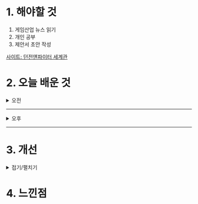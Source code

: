 
# 1. 해야할 것

1. 게임산업 뉴스 읽기 
2. 개인 공부  
3. 제안서 초안 작성

[사이트: 던전앤파이터 세계관](https://bbs.ruliweb.com/news/board/17/read/61)



# 2. 오늘 배운 것

<details>
<summary>오전</summary>

## 오늘의 뉴스
### 요약
■ PS5, 이제는 74.8만원으로... 전 모델 가격 인상
소니 인터랙티브 엔터테인먼트(SIE)는 17일 한국 지역에서 판매되는 PS5의 권장 소비자 가격을 인상한다고 밝혔습니다. PS5는 748,000원, PS5 디지털 에디션은 598,000원으로 인상됩니다. 현재 권장 소비자 가격인 688,000원, 558,000원보다 각각 6만 원, 4만원 씩 인상되는 셈입니다.

■ 시즌2 즐길 준비 됐나? LoL, ‘아케인’ 테마 대규모 업데이트 
라이엇 게임즈가 '아케인' 시즌2 공개에 앞서 ▲리그 오브 레전드(League of Legends, 이하 LoL) ▲전략적 팀 전투(Teamfight Tactics, 이하 TFT) 등 자사 게임 전반에 걸쳐 관련 콘텐츠 도입 계획을 발표했습니다. LoL은 '아케인' 시즌2에서도 등장하는 녹서스 부대 장군 '암베사 메다르다'를 신규 챔피언으로 선보입니다.

■ 빅잼 3기 우수 인디게임 5종, ‘게임스컴 아시아’로 
게임문화재단(이사장 김경일), 부산정보산업진흥원(원장 김태열), 펄어비스(대표 허진영) 그리고 부산인디커넥트페스티벌조직위원회(조직위원장 주성필, 이하 BIC페스티벌 조직위원회)가 오는 'BIGEM(BIC Indie Global Expansion Marketing, 이하 빅잼)' 사업에 선정된 국내 우수 인디게임의 '게임스컴 아시아 2024' 전시 참여를 전격 지원합니다. 선정된 작품은 ▲셰이프 오브 드림(리자드스무디) ▲니엔텀 – Op.ZERO(주식회사 케세라게임즈) ▲터미너스 : 좀비 생존자들(롱플레이스튜디오) ▲트레저 앤 트리오(TNT) ▲베일드 엣지(오뉴월 스튜디오) 으로, 모두 BIC 페스티벌 2024 어워드 수상작 및 전시작으로 큰 주목을 받은 게임들이며, 빅잼 3기 중 5개 개발사는 3일간 전시에 직접 참여하며 글로벌 게이머 및 업계 관계자들과 소통할 예정입니다.

■ 게임 발전 진심 ‘김성회’, 경기게임마이스터고에 기부
경기콘텐츠진흥원(이하 경콘진)은 경기도 게임 분야 인재 육성을 위한 '김성회의 G식백과-경기게임마이스터고등학교 기부금 전달식'을 16일 오후 3시에 경기글로벌게임센터에서 개최했습니다. 경기게임마이스터고등학교 정대식 교장은 "김성회 님과 경콘진의 관심이 학생들에게 큰 힘이 될 것이다"라며, "보내주신 지지를 통해 게임 산업을 이끌어 나갈 핵심 인재를 양성하는 데 최선을 다하겠다"라고 말했습니다.

■ 메타버스 어렵네... 크래프톤, 신작 '옥석' 가리기 
크래프톤(대표 김창한)이 메타버스 플랫폼 '오버데어'의 드랍 여부를 두고 고심하는 것으로 알려졌습니다. '오버데어'는 크래프톤이 네이버제트와 손을 잡고 개발 중인 메타버스 플랫폼입니다. 크래프톤은 지난 5월 동남아시아 5개국을 대상으로 '오버데어' 테스트를 진행했습니다. 그러나 지난 동남아 테스트 결과 지표, 메타버스와 블록체인 시스템의 관심도가 하락하면서 '오버데어' 개발 타당성에 의문이 생겼습니다. 여기에 크래프톤이 자체 개발한 '인조이'가 전 세계적인 관심을 받는 것도 '오버데어' 개발에 부정적 영향을 끼쳤습니다. 그와 관련해서 '오버데어'는 드랍 여부를 고민하고 있습니다.

■ 한국콘텐츠진흥원, '더 어울림 in 런던' 2년 연속 개최
문화체육관광부(장관 유인촌)와 한국콘텐츠진흥원(원장직무대행 유현석, 이하 콘진원)은 신기술융합콘텐츠 글로벌 페스티벌 '더 어울림(The Oulim)'을 영국 런던 대표 현대미술관 사치갤러리에서 오는 18일부터 27일까지 10 일간 개최합니다. 콘퍼런스는 ▲한류 및 케이팝 전문가 엄혜경 영국 리버풀 대학교 교수와 ▲영국 창조산업 전문가 존 뉴비긴(John Newbigin)이 함께 기획하여, 한국과 영국의 창조산업 및 신기술을 주제로 양국의 경계 없는  융합을 통한 성장 방향성과 새로운 인사이트를 제시할 예정입니다.

■ 퍼즐+머지+디펜스 삼박자 비비빔, '샥샥샥 군단'
유엘유게임즈는 신작 타워 디펜스 게임 '샥샥샥 군단'를 서비스했습니다. 게임은 퍼즐+머지+디펜스의 3가지 장르의 재미를 담아내 스테이지를 공략하는 재미, 다양한 스킬 조합으로 나만의 전략을 세워갈 수 있는 부분을 강 조했습니다.

■ 전설적인 파판 음악 작곡가 은퇴? ‘그것은 오해’ 
파이널 판타지를 세계적인 RPG 프랜차이즈로 이끈 수많은 요소들. 그 중에서도 단연 빼놓을 수 없는 게 특유의 게임 음악입니다. 그 음악을 담당했던 우에마츠 노부오가 은퇴설에 반박하며 현역 연장의 의지를 드러냈습니다.

■ 이번엔 "타이쿤", '이상한 나라의 라그나로크' 2차 CBT 
글로벌 게임 기업 그라비티가 16일 오전 11시부터 힐링 수집형 모바일 타이쿤 게임 신작 '이상한 나라의 라그나로크'의 국내 2차 CBT를 시작했습니다. 구글 플레이에서 이상한 나라의 라그나로크를 검색해 다운로드하거나 애플 앱스토어에서 TestFlight를 받은 후 CBT 버전을 설치하면 바로 플레이할 수 있습니다.

■ “당신을 믿어요” 드래곤 에이지: 베일가드, ‘데누보 뺀다’ 
게임은 대작으로 분류되는 작품임에도 불법 복제 방지 소프트웨어로 효과를 낸 데누보(Denuvo) 없이 출시됩니다. 데누보는 오랫동안 불법 복제를 방지하는 역할을 해온 디지털 저작권 관리 소프트웨어입니다. 드래곤 에이지의 개발사 바이오웨어의 총괄 프로듀서 마이클 갬블은 자신의 소셜 계정에 데누보가 포함되지 않는다는 점을 재차 강조하며 “당신을 믿는다(We trust you)”라는 문구를 남기기도 했습니다. 플레이어에 대한 신뢰를 보임과 동시에 플레이 성능 저하 요소를 제거해 유저들의 긍정적인 반응을 끌어내려는 전략으로 해석됩니다.

■ 설립 2주년 크래프톤 몬트리올, ‘눈마새 개발 매진’ 
눈물을 마시는 새(이하 눈마새)의 IP를 기반으로 게임 개발에 한창인 크래프톤 몬트리올 스튜디오의 패트릭 메세가 스튜디오 설립 2주년에 대한 감사와 현재 스튜디오 현황을 공유했습니다. 메세 대표는 크래프톤 몬트리올 스튜디오가 팀의 가치를 더욱 명확히 다잡는 과정 역시 함께 공유했습니다.

■ 성장-경제-무공 다잡은 블소, 'BNS 네오' 16일 서비스 
엔씨소프트의 PC MMORPG '블레이드 & 소울'이 16일 오후 8시 신규 서버 'BNS 네오(NEO)' 서비스를 시작합니다. BNS NEO는 제약 없는 경공과 변화하는 무공 시스템을 통해 자유로운 액션성을 경험할 수 있는 블소의 신규 서버입니다.

■ 연중무휴, '원신' 테마로 열리는 PC방 18일 운영 시작
호요버스 코리아는 오픈월드 어드벤처 RPG '원신'을 테마로 한 상시 PC방 '원신 PC 라운지 in Seoul'을 오는 18일 선보인다고 밝혔습니다. 이와 함께 현장에서 원신을 특정 시간 플레이하거나 모험레벨 인증, 나타 캐릭터 전설 임무 완료 및 목표 레벨 인증, 마신 임무 등 인게임과 연동된 이벤트를 수행하면 원신 PC 라운지 in Seoul 1시간 이용권, 아메리카노 등을 선물합니다.

■ 지스타에서 맛보는 ‘세븐나이츠 리버스 시식회’
넷마블은 부산 벡스코에서 열리는 지스타2024에서 '세븐나이츠 리버스' 무대 행사 '세븐나이츠 리버스 시식회'를 진행한다고 16일 밝혔습니다. 게임 개발 소식 이후 첫 공식 행사인 '세븐나이츠 리버스 시식회'는 게임 소개, 질의응답, 세나 성우쇼 등 다채로운 프로그램을 관람객들과 함께 소통하며 진행하는 행사로 오는 11월 16일 오후 1시 지스타 넷마블관에서 열립니다.

■ 검은사막, 12월 14일 수원 메쎄서 10주년 기념한다 
펄어비스가 검은사막 10주년 기념 모험가 행사 '검은사막 FESTA : 10년의 모험(이하 '검은사막 페스타')'을 12월 14일 개최합니다. '검은사막 페스타'는 검은사막 서비스 10년을 함께해준 모험가와 함께하는 10주년 기념 축 제입니다.
</details>

****

<details>
<summary>오후</summary>

## 제안서 초안 작성
### 던파 세계관 조사
#### 하늘성
![image](https://github.com/user-attachments/assets/180a15af-3970-4d08-90d2-c02d96e2be53)

#### 부유성
![image](https://github.com/user-attachments/assets/2acb37cc-bef9-457f-adeb-527f4dea49ee)

#### 베히모스
![image](https://github.com/user-attachments/assets/2d39889d-d302-4d44-be12-497d7119a585)

#### 마계
![image](https://github.com/user-attachments/assets/ba9ed381-ef8e-4d05-90a5-b51fb1f86d98)

****
### 컨셉
![image](https://github.com/user-attachments/assets/7d920207-cdcb-4484-8871-2a4a4db03e0b)


</details>

****


# 3. 개선


<details>
<summary>접기/펼치기</summary>


</details>



# 4. 느낀점


